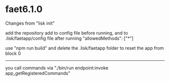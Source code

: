 # faet6.1.0


Changes from "lisk init"

add the repository
add to config file before running, and to .lisk/faetapp/config file after running "allowedMethods": ["*"]

use "npm run build" and delete the .lisk/faetapp folder to reset the app from block 0

----------------

you call commands via "./bin/run endpoint:invoke app_getRegisteredCommands"
